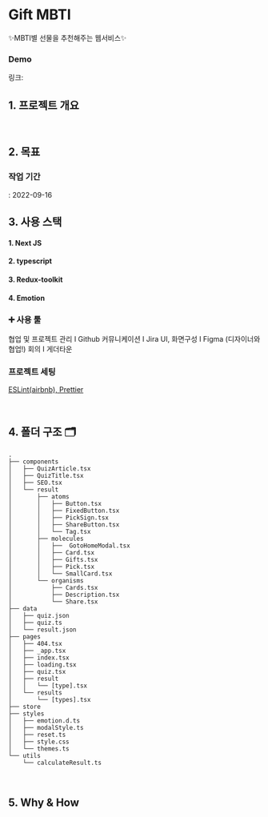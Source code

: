 # Gift MBTI
✨MBTI별 선물을 추천해주는 웹서비스✨


### Demo
링크: 

## 1. 프로젝트 개요
<br/>

## 2. 목표

### 작업 기간
: 2022-09-16 
<br/>

## 3. 사용 스택
#### 1. Next JS
#### 2. typescript
#### 3. Redux-toolkit
#### 4. Emotion

### ➕ 사용 툴
협업 및 프로젝트 관리 I Github
커뮤니케이션 I Jira
UI, 화면구성 I Figma (디자이너와 협업!)
회의 I 게더타운

### 프로젝트 세팅
[ESLint(airbnb), Prettier](https://velog.io/@zaman17/Gift-MBTI-1.-Next.js-%ED%94%84%EB%A1%9C%EC%A0%9D%ED%8A%B8-%EC%84%B8%ED%8C%85-ESLintairbnb-Prettier-%EC%84%A4%EC%A0%95)

<br/>

## 4. 폴더 구조 🗂 

```
.
├── components
│   ├── QuizArticle.tsx
│   ├── QuizTitle.tsx
│   ├── SEO.tsx
│   └── result
│       ├── atoms
│       │   ├── Button.tsx
│       │   ├── FixedButton.tsx
│       │   ├── PickSign.tsx
│       │   ├── ShareButton.tsx
│       │   └── Tag.tsx
│       ├── molecules
│       │   ├──  GotoHomeModal.tsx
│       │   ├── Card.tsx
│       │   ├── Gifts.tsx
│       │   ├── Pick.tsx
│       │   └── SmallCard.tsx
│       └── organisms
│           ├── Cards.tsx
│           ├── Description.tsx
│           └── Share.tsx
├── data
│   ├── quiz.json
│   ├── quiz.ts
│   └── result.json
├── pages
│   ├── 404.tsx
│   ├── _app.tsx
│   ├── index.tsx
│   ├── loading.tsx
│   ├── quiz.tsx
│   ├── result
│   │   └── [type].tsx
│   └── results
│       └── [types].tsx
├── store
├── styles
│   ├── emotion.d.ts
│   ├── modalStyle.ts
│   ├── reset.ts
│   ├── style.css
│   └── themes.ts
└── utils
    └── calculateResult.ts

```
<br/>

## 5. Why & How
<br/>



